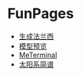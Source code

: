 <!--
 * @Author: dodio12138 1159715241@qq.com
 * @Date: 2023-07-25 20:43:08
 * @LastEditors: dodio12138 1159715241@qq.com
 * @LastEditTime: 2023-08-01 03:50:01
 * @FilePath: \FunPages\README.md
-->
# FunPages

- [生成法兰西](https://dodio12138.github.io/FunPages/page/FlagTransform.html)
- [模型预览](https://dodio12138.github.io/FunPages/page/ThreeJs.html)
- [MeTerminal](https://dodio12138.github.io/MeTerminal/src/index.html)
- [太阳系简谱](https://dodio12138.github.io//FunPages/page/SolarSystem.html)
